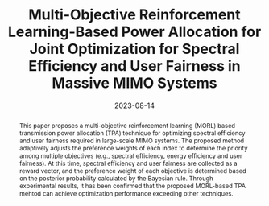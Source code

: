 ---
title: "Multi-Objective Reinforcement Learning-Based Power Allocation for Joint Optimization for Spectral Efficiency and User Fairness in Massive MIMO Systems"
collection: publications
permalink: /publication/2023-ws2
date: 2023-08-14
venue: 'The 16th Workshop on Convergent and Smart Media Systems (CSMS)'
# paperurl: ''
# slidesurl: 'http://academicpages.github.io/files/slides1.pdf'
pubtype: 'workshop'
# just display our icon symbols
# link: ' '
# code: ''
# github: ''
citation: '<strong>Youngwoo Oh</strong> and Wooyeol Choi. &quot;Multi-Objective Reinforcement Learning-Based Power Allocation for Joint Optimization for Spectral Efficiency and User Fairness in Massive MIMO Systems.&quot; <i>The 16th Workshop on Convergent and Smart Media Systems (CSMS)</i>, Jeju, Republic of Korea, August. 13-15, 2023. (<u>Status: Presented on 2023.08.14.</u>)'
excerpt_separator: ""
abstract: "This paper proposes a multi-objective reinforcement learning (MORL) based transmission power allocation (TPA) technique for optimizing spectral efficiency and user fairness required in large-scale MIMO systems. The proposed method adaptively adjusts the preference weights of each index to determine the priority among multiple objectives (e.g., spectral efficiency, energy efficiency and user fairness). At this time, spectral efficiency and user fairness are collected as a reward vector, and the preference weight of each objective is determined based on the posterior probability calculated by the Bayesian rule. Through experimental results, it has been confirmed that the proposed MORL-based TPA mehtod can achieve optimization performance exceeding other techniques."
---